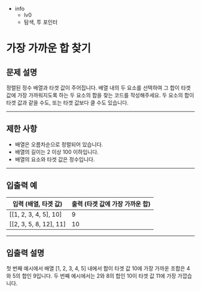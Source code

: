 - info
    - lv0
    - 탐색, 투 포인터

# 가장 가까운 합 찾기
## 문제 설명
정렬된 정수 배열과 타겟 값이 주어집니다. 배열 내의 두 요소를 선택하여 그 합이 타겟 값에 가장 가까워지도록 하는 두 요소의 합을 찾는 코드를 작성해주세요. 두 요소의 합이 타겟 값과 같을 수도, 또는 타겟 값보다 클 수도 있습니다.

---

## 제한 사항

- 배열은 오름차순으로 정렬되어 있습니다.
- 배열의 길이는 2 이상 100 이하입니다.
- 배열의 요소와 타겟 값은 정수입니다.

---

## 입출력 예

|   입력 (배열, 타겟 값)   | 출력 (타겟 값에 가장 가까운 합) |
| ----------------------- | ------------------------------ |
| [[1, 2, 3, 4, 5], 10]   | 9                              |
| [[2, 3, 5, 8, 12], 11]  | 10                             |

---

## 입출력 설명
첫 번째 예시에서 배열 [1, 2, 3, 4, 5] 내에서 합이 타겟 값 10에 가장 가까운 조합은 4와 5의 합인 9입니다. 두 번째 예시에서는 2와 8의 합인 10이 타겟 값 11에 가장 가깝습니다.
